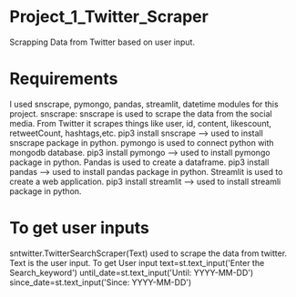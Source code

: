 # Project_1_Twitter_Scraper
Scrapping Data from Twitter based on user input.

# Requirements
I used snscrape, pymongo, pandas, streamlit, datetime modules for this project.
snscrape: snscrape is used to scrape the data from the social media. From Twitter it scrapes things like user, id, content, likescount, retweetCount, hashtags,etc.
  pip3 install snscrape --> used to install snscrape package in python.
pymongo is used to connect python with mongodb database.
  pip3 install pymongo  --> used to install pymongo package in python.
Pandas is used to create a dataframe. 
  pip3 install pandas  --> used to install pandas package in python.
Streamlit is used to create a web application.
  pip3 install streamlit  --> used to install streamli package in python.

# To get user inputs
sntwitter.TwitterSearchScraper(Text) used to scrape the data from twitter. Text is the user input.
To get User input
    text=st.text_input('Enter the Search_keyword') 
    until_date=st.text_input('Until: YYYY-MM-DD')    
    since_date=st.text_input('Since: YYYY-MM-DD')
  
  



